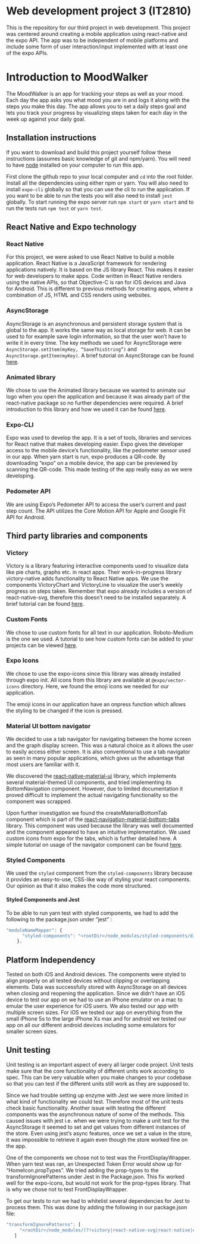 # Web development project 3 (IT2810)
This is the repository for our third project in web development. This project was centered around creating a mobile application using
react-native and the expo API. The app was to be independent of mobile platforms and include some form of user interaction/input
implemented with at least one of the expo APIs.

# Introduction to MoodWalker
The MoodWalker is an app for tracking your steps as well as your mood. Each day the app asks you what mood you are in and logs it along with the steps you make this day. The app allows you to set a daily steps goal and lets you track your progress by visualizing steps taken for each day in the week up against your daily goal.

## Installation instructions
If you want to download and build this project yourself follow these instructions (assumes basic knowledge of git and npm/yarn).
You will need to have [node](https://nodejs.org/en/download/) installed on your computer to run this app.

First clone the github repo to your local computer and `cd` into the root folder. Install all the dependencies using either npm or yarn.
You will also need to install `expo-cli` globally so that you can use the cli to run the application. If you want to be able to run the
tests you will also need to install `jest` globally. To start running the expo server run `npm start` or `yarn start` and to run the tests
run `npm test` or `yarn test`.

## React Native and Expo technology

### React Native
For this project, we were asked to use React Native to build a mobile application. React Native is a JavaScript framework for rendering applications natively. It is based on the JS library React. This makes it easier for web developers to make apps. Code written in React Native renders using the native APIs, so that Objective-C is ran for iOS devices and Java for Android. This is different to previous methods for creating apps, where a combination of JS, HTML and CSS renders using websites.

### AsyncStorage
AsyncStorage is an asynchronous and persistent storage system that is global to the app. It works the same way as local storage for web. It can be used to for example save login information, so that the user won’t have to write it in every time.
The key methods we used for AsyncStorage were `AsyncStorage.setItem(myKey, “SaveThisString”)` and `AsyncStorage.getItem(myKey)`. A brief tutorial on AsyncStorage can be found [here](https://github.com/IT2810/it2810-webutvikling-h18-prosjekt-3-38/edit/issue/34/readme/tutorials/asyncstorageTutorial.md/).

### Animated library
We chose to use the Animated library because we wanted to animate our logo when you open the application and because it was already part of the react-native package so no further dependencies were required. A brief introduction to this library and how we used it can be found [here](https://github.com/IT2810/it2810-webutvikling-h18-prosjekt-3-38/blob/issue/34/readme/tutorials/animatedLibrary.md).

### Expo-CLI
Expo was used to develop the app. It is a set of tools, libraries and services for React native that makes developing easier. Expo gives the developer access to the mobile device’s functionality, like the pedometer sensor used in our app. When yarn start is run, expo produces a QR-code. By downloading “expo” on a mobile device, the app can be previewed by scanning the QR-code. This made testing of the app really easy as we were developing.

### Pedometer API
We are using Expo’s Pedometer API to access the user’s current and past step count. The API utilizes the Core Motion API for Apple and Google Fit API for Android. 

## Third party libraries and components

### Victory
Victory is a library featuring interactive components used to visualize data like pie charts, graphs etc. in react apps. Their work-in-progress library victory-native adds functionality to React Native apps. We use the components VictoryChart and VictoryLine to visualize the user’s weekly progress on steps taken. Remember that expo already includes a version of react-native-svg, therefore this doesn’t need to be installed separately. A brief tutorial can be found [here](https://github.com/IT2810/it2810-webutvikling-h18-prosjekt-3-38/edit/issue/34/readme/tutorials/victoryTutorial.md/).

### Custom Fonts
We chose to use custom fonts for all text in our application. Roboto-Medium is the one we used. A tutorial to see how custom fonts can be added to your projects can be viewed [here](https://github.com/IT2810/it2810-webutvikling-h18-prosjekt-3-38/blob/issue/34/readme/tutorials/CustomFonts.md).

### Expo Icons
We chose to use the expo-icons since this library was already installed through expo init. All icons from this library are available at `@expo/vector-icons` directory. Here, we found the emoji icons we needed for our application.

The emoji icons in our application have an onpress function which allows the styling to be changed if the icon is pressed.

### Material UI bottom navigator
We decided to use a tab navigator for navigating between the home screen and the graph display screen. This was a natural choice as it allows the user to easily access either screen. It is also conventional to use a tab navigator as seen in many popular applications, which gives us the advantage that most users are familiar with it.

We discovered the [react-native-material-ui](https://github.com/xotahal/react-native-material-ui) library, which implements several material-themed UI components, and tried implementing its BottomNavigation component. However, due to limited documentation it proved difficult to implement the actual navigating functionality so the component was scrapped. 

Upon further investigation we found the createMaterialBottomTab component which is part of the [react-navigation-material-bottom-tabs](https://reactnavigation.org/docs/en/material-bottom-tab-navigator.html) library. This component was used because the library was well documented and the component appeared to have an intuitive implementation. We used custom icons from expo for the tabs, which is further detailed here. A simple tutorial on usage of the navigator component can be found [here](https://github.com/IT2810/it2810-webutvikling-h18-prosjekt-3-38/edit/issue/34/tutorials/bottomNavigator.md).

### Styled Components
We used the `styled` component from the `styled-components` library because it provides an easy-to-use, CSS-like way of styling your react components. Our opinion as that it also makes the code more structured. 

#### Styled Components and Jest 
To be able to run yarn test with styled components, we had to add the following to the package.json under “jest” : 
```javascript
"moduleNameMapper": {
      "styled-components": "<rootDir>/node_modules/styled-components/dist/styled-components.native.cjs.js"
    },
```

## Platform Independency
Tested on both iOS and Android devices. The components were styled to align properly on all tested devices without clipping or overlapping elements. Data was successfully stored with AsyncStorage on all devices when closing and reopening the application. Since we didn’t have an iOS device to test our app on we had to use an iPhone emulator on a mac to emular the user experience for iOS users. We also tested our app with multiple screen sizes. For iOS we tested our app on everything from the small iPhone 5s to the large iPhone Xs max and for android we tested our app on all our different android devices including some emulators for smaller screen sizes.

## Unit testing
Unit testing is an important aspect of every all larger code project. Unit tests make sure that the core functionality of different units work according to spec. This can be very valuable when you make changes to your codebase so that you can test if the different units still work as they are supposed to.

Since we had trouble setting up enzyme with Jest we were more limited in what kind of functionality we could test. Therefore most of the unit tests check basic functionality. Another issue with testing the different components was the asynchronous nature of some of the methods. This caused issues with jest i.e. when we were trying to make a unit test for the AsyncStorage it seemed to set and get values from different instances of the store. Even using jest’s async features, once we set a value in the store, it was impossible to retrieve it again even though the store worked fine on the app.

One of the components we chose not to test was the FrontDisplayWrapper. When yarn test was ran, an Unexpected Token Error would show up for “HomeIcon.propTypes”. We tried adding the prop-types to the transformIgnorePatterns under Jest in the Package.json. This fix worked well for the expo-icons, but would not work for the prop-types library. That is why we chose not to test FrontDisplayWrapper.

To get our tests to run we had to whitelist several dependencies for Jest to process them. This was done by adding the following in our package.json file:
```javascript
"transformIgnorePatterns": [
     "<rootDir>/node_modules/(?!victory|react-native-svg|react-native|expo-react-native-adapter|expo|@expo/vector-icons|prop-types)"
   ]
```

